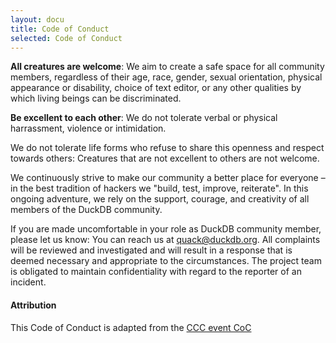 ```yaml
---
layout: docu
title: Code of Conduct
selected: Code of Conduct
---
```


**All creatures are welcome**: We aim to create a safe space for all community members, regardless of their age, race, gender, sexual orientation, physical appearance or disability, choice of text editor, or any other qualities by which living beings can be discriminated.

**Be excellent to each other**: We do not tolerate verbal or physical harrassment, violence or intimidation.

We do not tolerate life forms who refuse to share this openness and respect towards others: Creatures that are not excellent to others are not welcome.

We continuously strive to make our community a better place for everyone – in the best tradition of hackers we "build, test, improve, reiterate". In this ongoing adventure, we rely on the support, courage, and creativity of all members of the DuckDB community.

If you are made uncomfortable in your role as DuckDB community member, please let us know: You can reach us at quack@duckdb.org. All complaints will be reviewed and investigated and will result in a response that is deemed necessary and appropriate to the circumstances. The project team is obligated to maintain confidentiality with regard to the reporter of an incident. 

#### Attribution

This Code of Conduct is adapted from the [CCC event CoC](https://www.ccc.de/en/updates/2016/a-reminder-to-be-excellent-to-each-other)